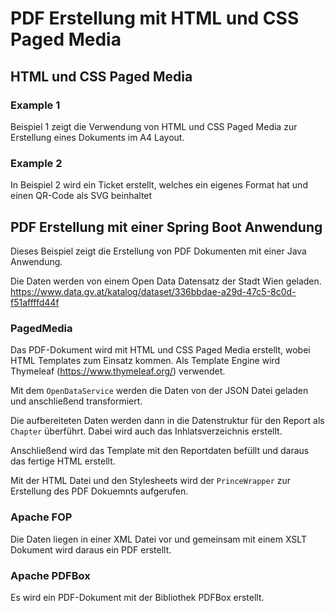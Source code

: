 # PDF Erstellung mit HTML und CSS Paged Media 

## HTML und CSS Paged Media 

### Example 1 

Beispiel 1 zeigt die Verwendung von HTML und CSS Paged Media zur Erstellung eines Dokuments im A4 Layout. 

### Example 2

In Beispiel 2 wird ein Ticket erstellt, welches ein eigenes Format hat und einen QR-Code als SVG beinhaltet

## PDF Erstellung mit einer Spring Boot Anwendung

Dieses Beispiel zeigt die Erstellung von PDF Dokumenten mit einer Java Anwendung. 

Die Daten werden von einem Open Data Datensatz der Stadt Wien geladen.  
https://www.data.gv.at/katalog/dataset/336bbdae-a29d-47c5-8c0d-f51affffd44f

### PagedMedia 

Das PDF-Dokument wird mit HTML und CSS Paged Media erstellt, wobei HTML Templates zum Einsatz kommen. 
Als Template Engine wird Thymeleaf (https://www.thymeleaf.org/) verwendet.

Mit dem `OpenDataService` werden die Daten von der JSON Datei geladen und anschließend transformiert. 

Die aufbereiteten Daten werden dann in die Datenstruktur für den Report als `Chapter` überführt. Dabei wird auch das Inhlatsverzeichnis erstellt. 

Anschließend wird das Template mit den Reportdaten befüllt und daraus das fertige HTML erstellt. 

Mit der HTML Datei und den Stylesheets wird der `PrinceWrapper` zur Erstellung des PDF Dokuemnts aufgerufen. 

### Apache FOP 

Die Daten liegen in einer XML Datei vor und gemeinsam mit einem XSLT Dokument wird daraus ein PDF erstellt. 


### Apache PDFBox

Es wird ein PDF-Dokument mit der Bibliothek PDFBox erstellt. 





